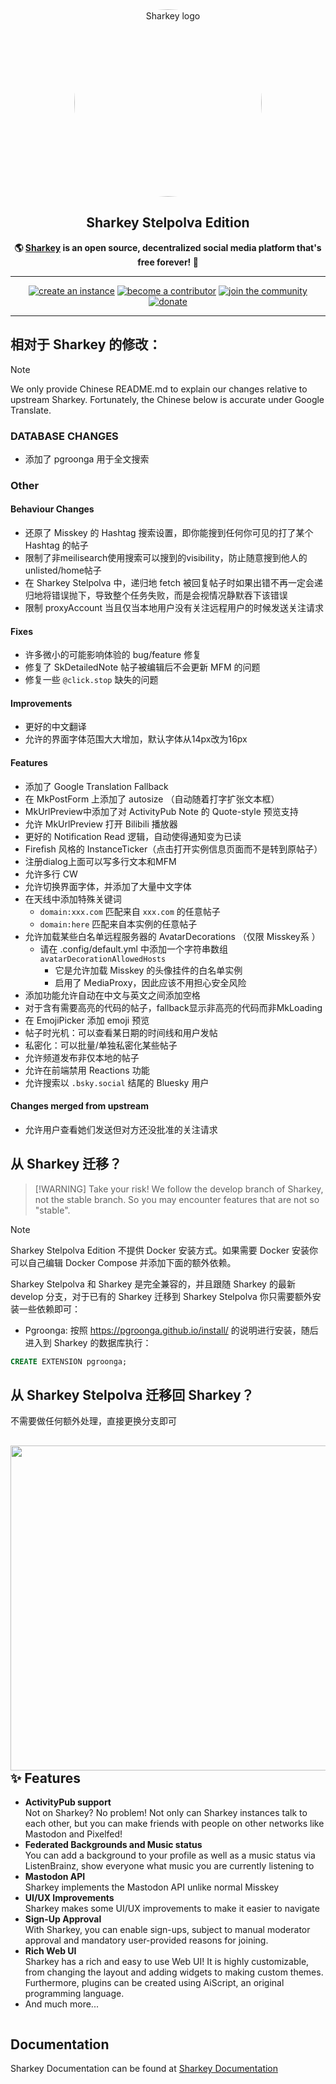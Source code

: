 <div align="center">
<a href="https://joinsharkey.org/">
	<img src="https://activitypub.software/TransFem-org/Sharkey/-/raw/develop/packages/frontend/assets/sharkey.svg" alt="Sharkey logo" style="border-radius:50%" width="300"/>
</a>

## Sharkey Stelpolva Edition

**🌎 **[Sharkey](https://joinsharkey.org/)** is an open source, decentralized social media platform that's free forever! 🚀**

---

<a href="https://docs.joinsharkey.org/docs/install/fresh/">
		<img src="https://custom-icon-badges.herokuapp.com/badge/create_an-instance-FBD53C?logoColor=FBD53C&style=for-the-badge&logo=server&labelColor=363B40" alt="create an instance"/></a>

<a href="./CONTRIBUTING.md">
		<img src="https://custom-icon-badges.herokuapp.com/badge/become_a-contributor-A371F7?logoColor=A371F7&style=for-the-badge&logo=git-merge&labelColor=363B40" alt="become a contributor"/></a>

<a href="https://discord.gg/6VgKmEqHNk">
		<img src="https://custom-icon-badges.herokuapp.com/badge/join_the-community-5865F2?logoColor=5865F2&style=for-the-badge&logo=discord&labelColor=363B40" alt="join the community"/></a>

<a href="https://opencollective.com/sharkey">
		<img src="https://custom-icon-badges.herokuapp.com/badge/donate-81ACF4?logoColor=81ACF4&style=for-the-badge&logo=opencollective&labelColor=363B40" alt="donate"/></a>

---

</div>

## 相对于 Sharkey 的修改：

> [!NOTE]
> We only provide Chinese README.md to explain our changes relative to upstream Sharkey. Fortunately, the Chinese below is accurate under Google Translate.

### DATABASE CHANGES

- 添加了 pgroonga 用于全文搜索

### Other

#### Behaviour Changes

- 还原了 Misskey 的 Hashtag 搜索设置，即你能搜到任何你可见的打了某个 Hashtag 的帖子
- 限制了非meilisearch使用搜索可以搜到的visibility，防止随意搜到他人的unlisted/home帖子
- 在 Sharkey Stelpolva 中，递归地 fetch 被回复帖子时如果出错不再一定会递归地将错误抛下，导致整个任务失败，而是会视情况静默吞下该错误
- 限制 proxyAccount 当且仅当本地用户没有关注远程用户的时候发送关注请求

#### Fixes

- 许多微小的可能影响体验的 bug/feature 修复
- 修复了 SkDetailedNote 帖子被编辑后不会更新 MFM 的问题
- 修复一些 `@click.stop` 缺失的问题

#### Improvements

- 更好的中文翻译
- 允许的界面字体范围大大增加，默认字体从14px改为16px

#### Features

- 添加了 Google Translation Fallback
- 在 MkPostForm 上添加了 autosize （自动随着打字扩张文本框）
- MkUrlPreview中添加了对 ActivityPub Note 的 Quote-style 预览支持
- 允许 MkUrlPreview 打开 Bilibili 播放器
- 更好的 Notification Read 逻辑，自动使得通知变为已读
- Firefish 风格的 InstanceTicker（点击打开实例信息页面而不是转到原帖子）
- 注册dialog上面可以写多行文本和MFM
- 允许多行 CW
- 允许切换界面字体，并添加了大量中文字体
- 在天线中添加特殊关键词
	- `domain:xxx.com` 匹配来自 `xxx.com` 的任意帖子
	- `domain:here` 匹配来自本实例的任意帖子
- 允许加载某些白名单远程服务器的 AvatarDecorations （仅限 Misskey系 ）
  - 请在 .config/default.yml 中添加一个字符串数组 `avatarDecorationAllowedHosts`
	- 它是允许加载 Misskey 的头像挂件的白名单实例
	- 启用了 MediaProxy，因此应该不用担心安全风险
- 添加功能允许自动在中文与英文之间添加空格
- 对于含有需要高亮的代码的帖子，fallback显示非高亮的代码而非MkLoading
- 在 EmojiPicker 添加 emoji 预览
- 帖子时光机：可以查看某日期的时间线和用户发帖
- 私密化：可以批量/单独私密化某些帖子
- 允许频道发布非仅本地的帖子
- 允许在前端禁用 Reactions 功能
- 允许搜索以 `.bsky.social` 结尾的 Bluesky 用户

#### Changes merged from upstream

- 允许用户查看她们发送但对方还没批准的关注请求

## 从 Sharkey 迁移？ 

> [!WARNING] Take your risk!
> We follow the develop branch of Sharkey, not the stable branch. So you may encounter features that are not so "stable".

> [!NOTE]
> Sharkey Stelpolva Edition 不提供 Docker 安装方式。如果需要 Docker 安装你可以自己编辑 Docker Compose 并添加下面的额外依赖。

Sharkey Stelpolva 和 Sharkey 是完全兼容的，并且跟随 Sharkey 的最新 develop 分支，对于已有的 Sharkey 迁移到 Sharkey Stelpolva 你只需要额外安装一些依赖即可：

- Pgroonga: 按照 https://pgroonga.github.io/install/ 的说明进行安装，随后进入到 Sharkey 的数据库执行：
```SQL
CREATE EXTENSION pgroonga;
```

## 从 Sharkey Stelpolva 迁移回 Sharkey？

不需要做任何额外处理，直接更换分支即可

<div>

<a href="https://joinsharkey.org/"><img src="https://cdn.shonk.social/files/b671c81c-58cf-4f13-bc96-af0b0c96c667.webp" align="right" height="520px"/></a>

## ✨ Features
- **ActivityPub support**\
Not on Sharkey? No problem! Not only can Sharkey instances talk to each other, but you can make friends with people on other networks like Mastodon and Pixelfed!
- **Federated Backgrounds and Music status**\
You can add a background to your profile as well as a music status via ListenBrainz, show everyone what music you are currently listening to
- **Mastodon API**\
Sharkey implements the Mastodon API unlike normal Misskey
- **UI/UX Improvements**\
Sharkey makes some UI/UX improvements to make it easier to navigate
- **Sign-Up Approval**\
With Sharkey, you can enable sign-ups, subject to manual moderator approval and mandatory user-provided reasons for joining.
- **Rich Web UI**\
       Sharkey has a rich and easy to use Web UI!
       It is highly customizable, from changing the layout and adding widgets to making custom themes.
       Furthermore, plugins can be created using AiScript, an original programming language.
- And much more...

</div>

<div style="clear: both;"></div>

## Documentation

Sharkey Documentation can be found at [Sharkey Documentation](https://docs.joinsharkey.org/docs/install/fresh/)
